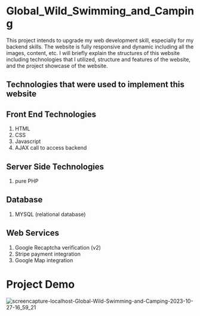 # Global_Wild_Swimming_and_Camping
  This project intends to upgrade my web development skill, especially for my backend skills. The website is fully responsive and dynamic including all the images, content, etc. I will briefly explain the structures of this website including technologies that I utilized, structure and features of the website, and the project showcase of the website.

## Technologies that were used to implement this website
## Front End Technologies
1. HTML
2. CSS
3. Javascript
4. AJAX call to access backend

## Server Side Technologies
1. pure PHP

## Database 
1. MYSQL (relational database)

## Web Services
1. Google Recaptcha verification (v2)
2. Stripe payment integration
3. Google Map integration

# Project Demo
![screencapture-localhost-Global-Wild-Swimming-and-Camping-2023-10-27-16_59_21](https://github.com/shinpaingmin/Global_Wild_Swimming_and_Camping/assets/103930442/ecbfb8f1-6306-49e8-869e-b51db75e8ab1)
